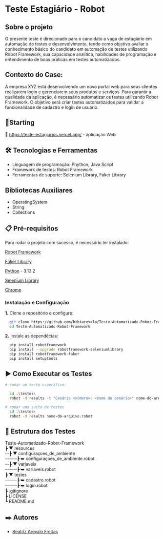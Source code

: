 
# Teste Estagiário - Robot

## Sobre o projeto

O presente teste é direcionado para o candidato a vaga de estagiário em automação de testes e desenvolvimento, tendo como objetivo avaliar o conhecimento básico do candidato em automação de testes utilizando Robot Framework, sua capacidade analítica, habilidades de programação e entendimento de boas práticas em testes automatizados.

## Contexto do Case:
A empresa XYZ está desenvolvendo um novo portal web para seus clientes realizarem login e gerenciarem seus produtos e serviços.
Para garantir a qualidade da aplicação, é necessário automatizar os testes utilizando Robot Framework. O objetivo será criar testes automatizados para validar a funcionalidade de cadastro e login
de usuário.

## 🚀Starting

🔗 https://teste-estagiarios.vercel.app/ - aplicação Web

## 🛠 Tecnologias e Ferramentas 
- Linguagem de programação: Phython, Java Script
- Framework de testes: Robot Framework
- Ferramentas de suporte: Selenium Library, Faker Library

## Bibliotecas Auxiliares
- OperatingSystem
- String
- Collections

## 📋 Pré-requisitos 
Para rodar o projeto com sucesso, é necessário ter instalado: 

[Robot Framework](https://robotframework.org/?tab=1#getting-started)

[Faker Library](https://pypi.org/project/robotframework-faker/)

[Python](https://www.python.org/) - 3.13.2

[Selenium Library](https://robotframework.org/SeleniumLibrary/)

[Chrome](https://www.google.pt/intl/pt-PT/chrome/?brand=FKPE&gclid=Cj0KCQjwk96lBhDHARIsAEKO4xZL-Es1KmoysYeont3NWAq9nu-l02N3CWExTlyoP3MM8NJi4rVe-NUaAlVCEALw_wcB&gclsrc=aw.ds/)

### Instalação e Configuração
**1.** Clone o repositório e configure: 
```bash
  git clone https://github.com/bibiarevalo/Teste-Automatizado-Robot-Framework.git
  cd Teste-Automatizado-Robot-Framework
```
**2.** Instale as dependêcias:
```bash
  pip install robotframework 
  pip install --upgrade robotframework-seleniumlibrary 
  pip install robotframework-faker 
  pip install setuptools

```

## ▶️ Como Executar os Testes

```bash
# rodar um teste específico:

  cd .\testes\
  robot -d results -t "Cenário <número>: <nome do cenário>" nome-do-arquivo.robot

# rodar uma suite de testes
  cd .\testes\
  robot -d results nome-do-arquivo.robot 
```

## 📂 Estrutura dos Testes  

Teste-Automatizado-Robot-Framework \
┣ ▼ resources  \
--┣ ▼ configuraçoes_de_ambiente \
------┣ ⮩ configuraçoes_de_ambiente.robot \
--┣ ▼ variaveis \
------┣ ⮩ variaveis.robot\
┣ ▼ testes \
------┣ ⮩ cadastro.robot\
------┣ ⮩ login.robot\
┣  .gitignore \
┣   LICENSE\
┗   README.md
  
## ✒️ Autores

- [Beatriz Arevalo Freitas](https://www.linkedin.com/in/beatriz-arevalo-freitas?utm_source=share&utm_campaign=share_via&utm_content=profile&utm_medium=ios_app/) 

